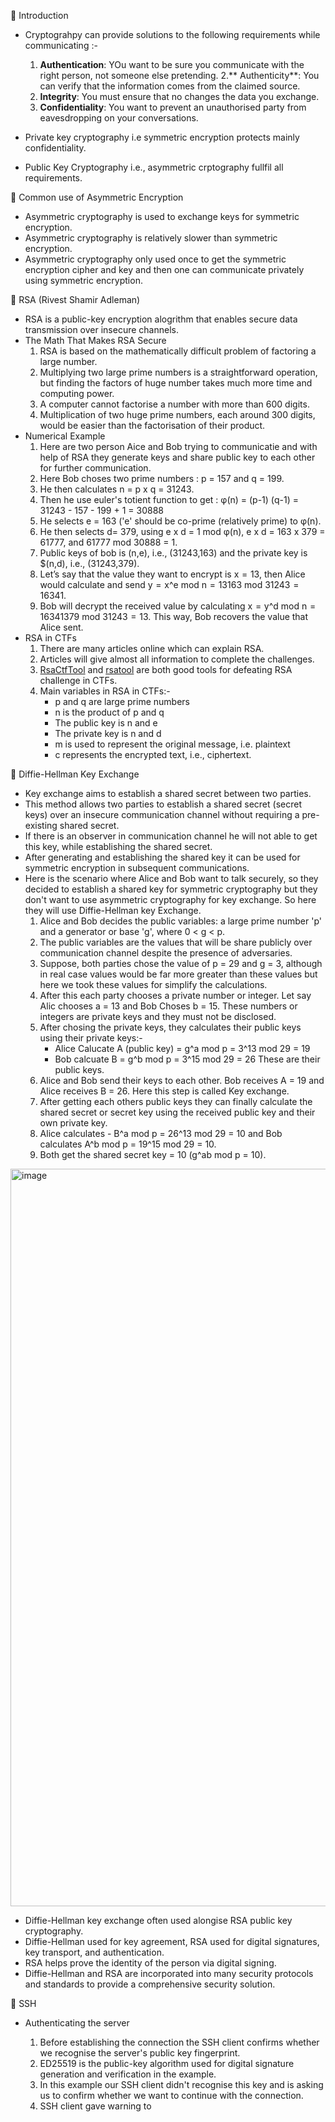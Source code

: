 🔴 Introduction
- Cryptograhpy can provide solutions to the following requirements while communicating :-
  1. **Authentication**: YOu want to be sure you communicate with the right person, not someone else pretending.
  2.** Authenticity**:  You can verify that the information comes from the claimed source.
  3. **Integrity**: You must ensure that no changes the data you exchange.
  4. **Confidentiality**: You want to prevent an unauthorised party from eavesdropping on your conversations.

- Private key cryptography i.e symmetric encryption protects mainly confidentiality.
- Public Key Cryptography i.e., asymmetric crptography fullfil all requirements.

🔴 Common use of Asymmetric Encryption
- Asymmetric cryptography is used to exchange keys for symmetric encryption.
- Asymmetric cryptography is relatively slower than symmetric encryption.
- Asymmetric cryptography only used once to get the symmetric encryption cipher and key and then one can communicate privately using symmetric encryption.

🔴 RSA (Rivest Shamir Adleman)
- RSA is a public-key encryption alogrithm that enables secure data transmission over insecure channels.
- The Math That Makes RSA Secure
  1. RSA is based on the mathematically difficult problem of factoring a large number.
  2. Multiplying two large prime numbers is a straightforward operation, but finding the factors of huge number takes much more time and computing power.
  3. A computer cannot factorise a number with more than 600 digits.
  4. Multiplication of two huge prime numbers, each around 300 digits, would be easier than the factorisation of their product.
- Numerical Example
  1. Here are two person Aice and Bob trying to communicatie and with help of RSA they generate keys and share public key to each other for further communication.
  2. Here Bob choses two prime numbers : p = 157 and q = 199.
  3. He then calculates n = p x q = 31243.
  4. Then he use euler's totient function to get :
     φ(n) = (p-1) (q-1)
          =  31243 - 157 - 199 + 1
           = 30888
   5. He selects e = 163 ('e' should be co-prime (relatively prime) to φ(n).
   6. He then selects d= 379, using e x d = 1 mod φ(n), e x d = 163 x 379 = 61777, and 61777 mod 30888 = 1.
   7. Public keys of bob is (n,e), i.e., (31243,163) and the private key is $(n,d), i.e., (31243,379).
   8. Let’s say that the value they want to encrypt is x = 13, then Alice would calculate and send y = x^e mod n = 13163 mod 31243 = 16341.
   9. Bob will decrypt the received value by calculating x = y^d mod n = 16341379 mod 31243 = 13. This way, Bob recovers the value that Alice sent. 
- RSA in CTFs
  1. There are many articles online which can explain RSA.
  2. Articles will give almost all information to complete the challenges.
  3. <a href="https://github.com/Ganapati/RsaCtfTool">RsaCtfTool</a> and <a href="https://github.com/ius/rsatool">rsatool</a> are both good tools for defeating RSA challenge in CTFs.
  4. Main variables in RSA in CTFs:-
     - p and q are large prime numbers
     - n is the product of p and q
     - The public key is n and e
     - The private key is n and d
     - m is used to represent the original message, i.e. plaintext
     - c represents the encrypted text, i.e., ciphertext.

🔴 Diffie-Hellman Key Exchange
- Key exchange aims to establish a shared secret between two parties.
- This method allows two parties to establish a shared secret (secret keys) over an insecure communication channel without requiring a pre-existing shared secret.
- If there is an observer in communication channel he will not able to get this key, while establishing the shared secret.
- After generating and establishing the shared key it can be used for symmetric encryption in subsequent communications.
- Here is the scenario where Alice and Bob want to talk securely, so they decided to establish a shared key for symmetric cryptography but they don't want to use asymmetric cryptography for key exchange. So here they will use Diffie-Hellman key Exchange.
  1. Alice and Bob decides the public variables: a large prime number 'p' and a generator or base 'g', where 0 < g < p.
  2. The public variables are the values that will be share publicly over communication channel despite the presence of adversaries.
  3. Suppose, both parties chose the value of p = 29 and g = 3, although in real case values would be far more greater than these values but here we took these values for simplify the calculations. 
  4. After this each party chooses a private number or integer. Let say Alic chooses a = 13 and Bob Choses b = 15. These numbers or integers are private keys and they must not be disclosed.
  5. After chosing the private keys, they calculates their public keys using their private keys:-
     - Alice Calucate A (public key) = g^a mod p
                                     = 3^13 mod 29 = 19
     - Bob calcuate B = g^b mod p = 3^15 mod 29 = 26
  These are their public keys.
  6. Alice and Bob send their keys to each other. Bob receives A = 19 and Alice receives B = 26. Here this step is called Key exchange.
  7. After getting each others public keys they can finally calculate the shared secret or secret key using the received public key and their own private key.
  8. Alice calculates - B^a mod p = 26^13 mod 29 = 10 and Bob calculates A^b mod p = 19^15 mod 29 = 10.
  9. Both get the shared secret key = 10 (g^ab mod p = 10).

<img width="1560" height="1180" alt="image" src="https://github.com/user-attachments/assets/c06b9d20-5b83-42a0-8121-afea1afe5c32" />

- Diffie-Hellman key exchange often used alongise RSA public key cryptography.
- Diffie-Hellman used for key agreement, RSA used for digital signatures, key transport, and authentication.
- RSA helps prove the identity of the person via digital signing.
- Diffie-Hellman and RSA are incorporated into many security protocols and standards to provide a comprehensive security solution.

🔴 SSH
- Authenticating the server

  1.  Before establishing the connection the SSH client confirms whether we recognise the server's public key fingerprint.
  2.  ED25519 is the public-key algorithm used for digital signature generation and verification in the example.
  3.  In this example our SSH client didn't recognise this key and is asking us to confirm whether we want to continue with the connection.
  4.  SSH client gave warning to 
